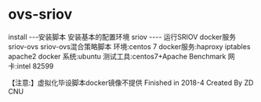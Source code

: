 # ovs-sriov
install ---安装脚本 安装基本的配置环境
sriov 	---- 运行SRIOV docker服务
sriov-ovs sriov-ovs混合策略脚本
环境:centos 7
docker服务:haproxy iptables apache2 
docker 系统:ubuntu
测试工具:centos7+Apache Benchmark
网卡:intel 82599




【注意:】虚拟化毕设脚本docker镜像不提供
Finished in 2018-4
Created By ZD
CNU